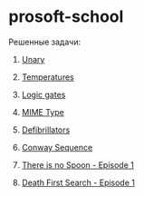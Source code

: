 # prosoft-school

Решенные задачи:

1. [Unary](https://www.codingame.com/ide/puzzle/unary) <br />

2. [Temperatures](https://www.codingame.com/ide/puzzle/temperatures) <br />

3. [Logic gates](https://www.codingame.com/ide/puzzle/logic-gates) <br />

4. [MIME Type](https://www.codingame.com/ide/puzzle/mime-type) <br />

5. [Defibrillators](https://www.codingame.com/ide/puzzle/defibrillators) <br />

6. [Conway Sequence](https://www.codingame.com/ide/puzzle/conway-sequence) <br />

7. [There is no Spoon - Episode 1](https://www.codingame.com/ide/puzzle/there-is-no-spoon-episode-1) <br />

8. [Death First Search - Episode 1](https://www.codingame.com/ide/puzzle/death-first-search-episode-1) <br />
